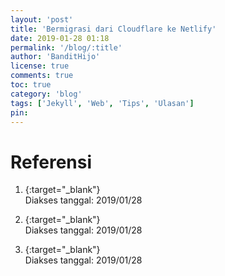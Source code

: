 ```yaml
---
layout: 'post'
title: 'Bermigrasi dari Cloudflare ke Netlify'
date: 2019-01-28 01:18
permalink: '/blog/:title'
author: 'BanditHijo'
license: true
comments: true
toc: true
category: 'blog'
tags: ['Jekyll', 'Web', 'Tips', 'Ulasan']
pin:
---
```


<!-- BANNER OF THE POST -->
<!-- <img class="post&#45;body&#45;img" src="{{ site.lazyload.logo_blank_banner }}" data&#45;echo="#" alt="banner"> -->


# Referensi

1. [](){:target="_blank"}
<br>Diakses tanggal: 2019/01/28

2. [](){:target="_blank"}
<br>Diakses tanggal: 2019/01/28

3. [](){:target="_blank"}
<br>Diakses tanggal: 2019/01/28


